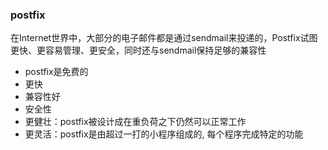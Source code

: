 ### postfix
在Internet世界中，大部分的电子邮件都是通过sendmail来投递的，Postfix试图更快、更容易管理、更安全，同时还与sendmail保持足够的兼容性
- postfix是免费的
- 更快
- 兼容性好
- 安全性
- 更健壮：postfix被设计成在重负荷之下仍然可以正常工作
- 更灵活：postfix是由超过一打的小程序组成的, 每个程序完成特定的功能
